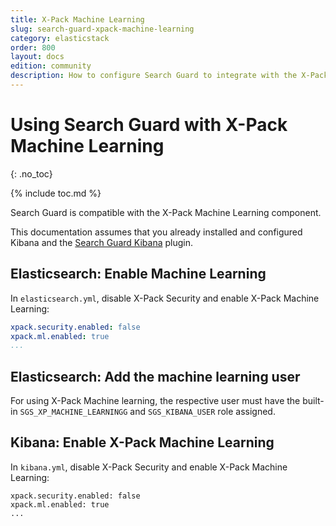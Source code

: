 ```yaml
---
title: X-Pack Machine Learning
slug: search-guard-xpack-machine-learning
category: elasticstack
order: 800
layout: docs
edition: community
description: How to configure Search Guard to integrate with the X-Pack Machine Learning for Elasticsearch
---
```

<!---
Copyright 2019 floragunn GmbH
-->
# Using Search Guard with X-Pack Machine Learning
{: .no_toc}

{% include toc.md %}

Search Guard is compatible with the X-Pack Machine Learning component. 

This documentation assumes that you already installed and configured Kibana and the [Search Guard Kibana](../_docs_kibana/kibana_installation.md) plugin.

## Elasticsearch: Enable Machine Learning

In `elasticsearch.yml`, disable X-Pack Security and enable X-Pack Machine Learning:

```yaml
xpack.security.enabled: false
xpack.ml.enabled: true
...
```

## Elasticsearch: Add the machine learning user

For using  X-Pack Machine learning, the respective user must have the built-in `SGS_XP_MACHINE_LEARNINGG` and `SGS_KIBANA_USER` role assigned.

## Kibana: Enable X-Pack Machine Learning

In `kibana.yml`, disable X-Pack Security and enable X-Pack Machine Learning:

```
xpack.security.enabled: false
xpack.ml.enabled: true
...
```
